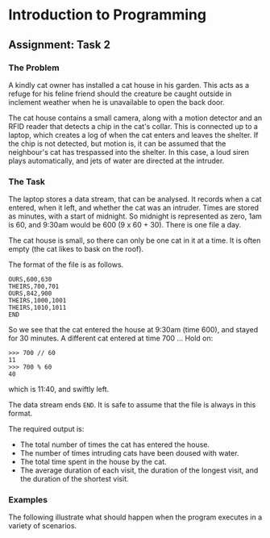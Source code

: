 # Introduction to Programming

## Assignment: Task 2

### The Problem

A kindly cat owner has installed a cat house in his garden. This acts as a refuge for his feline friend should the creature be caught outside in inclement weather when he is unavailable to open the back door.

The cat house contains a small camera, along with a motion detector and an RFID reader that detects a chip in the cat's collar. This is connected up to a laptop, which creates a log of when the cat enters and leaves the shelter. If the chip is not detected, but motion is, it can be assumed that the neighbour's cat has trespassed into the shelter. In this case, a loud siren plays automatically, and jets of water are directed at the intruder.

### The Task

The laptop stores a data stream, that can be analysed. It records when a cat entered, when it left, and whether the cat was an intruder. Times are stored as minutes, with a start of midnight. So midnight is represented as zero, 1am is 60, and 9:30am would be 600 (9 x 60 + 30). There is one file a day.

The cat house is small, so there can only be one cat in it at a time. It is often empty (the cat likes to bask on the roof).

The format of the file is as follows.

```text
OURS,600,630
THEIRS,700,701
OURS,842,900
THEIRS,1000,1001
THEIRS,1010,1011
END
```

So we see that the cat entered the house at 9:30am (time 600), and stayed for 30 minutes. A different cat entered at time 700 ... Hold on:

```text
>>> 700 // 60
11
>>> 700 % 60
40
```

which is 11:40, and swiftly left.

The data stream ends ``END``. It is safe to assume that the file is always in this format.

The required output is:
* The total number of times the cat has entered the house.
* The number of times intruding cats have been doused with water.
* The total time spent in the house by the cat.
* The average duration of each visit, the duration of the longest visit, and the duration of the shortest visit.

### Examples

The following illustrate what should happen when the program executes in a variety of scenarios. 


